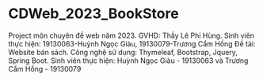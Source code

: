 # CDWeb_2023_BookStore
Project môn chuyên đề web năm 2023.
GVHD: Thầy Lê Phi Hùng.
Sinh viên thực hiện: 19130063-Huỳnh Ngọc Giàu, 19130079-Trương Cẩm Hồng
Đề tài: Website bán sách.
Công nghệ sử dụng: Thymeleaf, Bootstrap, Jquery, Spring Boot.
Sinh viên thực hiện: Huỳnh Ngọc Giàu - 19130063 và Trương Cẩm Hồng - 19130079
